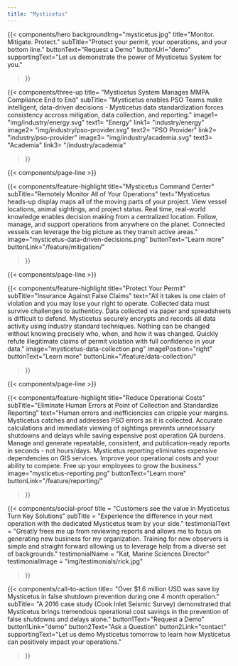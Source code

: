```yaml
---
title: "Mysticetus"
---
```


{{< components/hero
	backgroundImg="mysticetus.jpg"
	title="Monitor. Mitigate. Protect."
	subTitle="Protect your permit, your operations, and your bottom line."
	buttonText="Request a Demo"
	buttonUrl="demo"
	supportingText="Let us demonstrate the power of Mysticetus System for you."
>}}

<!-- 
NOTE: We can use these icons for free as long as we attribute the artist(s) (see footer below copyright)
Icons:
	- Energy: https://www.flaticon.com/free-icon/wind-energy_1400311
	- PSO Provider: https://www.flaticon.com/free-icon/destination_854881
	- Academia: https://www.flaticon.com/free-icon/book_854861
-->
{{< components/three-up
	title= "Mysticetus System Manages MMPA Compliance End to End"
	subTitle= "Mysticetus enables PSO Teams make intelligent, data-driven decisions - Mysticetus data standardization forces consistency accross mitigation, data collection, and reporting."
	image1= "img/industry/energy.svg"
	text1= "Energy"
	link1= "industry/energy"
	image2= "img/industry/pso-provider.svg"
	text2= "PSO Provider"
	link2= "industry/pso-provider"
	image3= "img/industry/academia.svg"
	text3= "Academia"
	link3= "/industry/academia"
>}}

{{< components/page-line >}}

{{< components/feature-highlight
	title="Mysticetus Command Center"
	subTitle="Remotely Monitor All of Your Operations"
	text="Mysticetus heads-up display maps all of the moving parts of your project. View vessel locations, animal sightings, and project status. Real time, real-world knowledge enables decision making from a centralized location. Follow, manage, and support operations from anywhere on the planet. Connected vessels can leverage the big picture as they transit active areas."
	image="mysticetus-data-driven-decisions.png"
	buttonText="Learn more"
	buttonLink="/feature/mitigation/"
>}}

{{< components/page-line >}}

{{< components/feature-highlight
	title="Protect Your Permit"
	subTitle="Insurance Against False Claims"
	text="All it takes is one claim of violation and you may lose your right to operate. Collected data must survive challenges to authenticy. Data collected via paper and spreadsheets is difficult to defend. Mysticetus securely encrypts and records all data activity using industry standard techniques. Nothing can be changed without knowing precisely who, when, and how it was changed. Quickly refute illegitimate claims of permit violation with full confidence in your data."
	image="mysticetus-data-collection.png"
	imagePosition="right"
	buttonText="Learn more"
	buttonLink="/feature/data-collection/"
>}}

{{< components/page-line >}}

{{< components/feature-highlight
	title="Reduce Operational Costs"
	subTitle="Eliminate Human Errors at Point of Collection and Standardize Reporting"
	text="Human errors and inefficiencies can cripple your margins. Mysticetus catches and addresses PSO errors as it is collected. Accurate calculations and immediate viewing of sightings prevents unnecessary shutdowns and delays while saving expensive post operation QA burdens. Manage and generate repeatable, consistent, and publication-ready reports in seconds - not hours/days. Mysticetus reporting eliminates expensive dependencies on GIS services. Improve your operational costs and your ability to compete. Free up your employees to grow the business."
	image="mysticetus-reporting.png"
	buttonText="Learn more"
	buttonLink="/feature/reporting/"
>}}

{{< components/social-proof 
	title = "Customers see the value in Mysticetus Turn Key Solutions"
	subTitle = "Experience the difference in your next operation with the dedicated Mysticetus team by your side."
	testimonialText = "Greatly frees me up from reviewing reports and allows me to focus on generating new business for my organization. Training for new observers is simple and straight forward allowing us to leverage help from a diverse set of backgrounds."
	testimonialName = "Kat, Marine Sciences Director"
	testimonialImage = "img/testimonials/rick.jpg"
>}}

{{< components/call-to-action
	title= "Over $1.6 million USD was save by Mysticetus in false shutdown prevention during one 4 month operation."
	subTitle= "A 2016 case study (Cook Inlet Seismic Survey) demonstrated that Mysticetus brings tremendous operational cost savings in the prevention of false shutdowns and delays alone."
	button1Text="Request a Demo"
	button1Link="demo"
	button2Text="Ask a Question"
	button2Link="contact"
	supportingText="Let us demo Mysticetus tomorrow to learn how Mysticetus can positively impact your operations."
>}}
